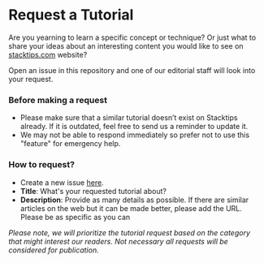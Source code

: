 # Request a Tutorial

Are you yearning to learn a specific concept or technique? Or just what to share your ideas about an interesting content you would like to see on [stacktips.com](https://stacktips.com) website? 

Open an issue in this repository and one of our editorial staff will look into your request. 

### Before making a request
* Please make sure that a similar tutorial doesn’t exist on Stacktips already. If it is outdated, feel free to send us a reminder to update it.
* We may not be able to respond immediately so prefer not to use this "feature" for emergency help. 

### How to request?
* Create a new issue [here](https://github.com/stacktipslab/request-a-tutorial/issues/new).
* **Title**: What's your requested tutorial about?
* **Description**: Provide as many details as possible. If there are similar articles on the web but it can be made better, please add the URL. Please be as specific as you can

*Please note, we will prioritize the tutorial request based on the category that might interest our readers. Not necessary all requests will be considered for publication.*

